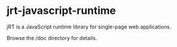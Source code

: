 # jrt-javascript-runtime
jRT is a JavaScript runtime library for single-page web applications.

Browse the /doc directory for details.
